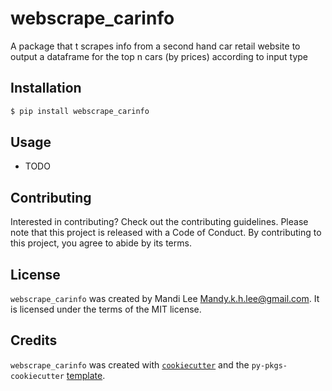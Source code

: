 # webscrape_carinfo

A package that t scrapes info from a second hand car retail website to output a dataframe for the top n cars (by prices) according to input type 

## Installation

```bash
$ pip install webscrape_carinfo
```

## Usage

- TODO

## Contributing

Interested in contributing? Check out the contributing guidelines. Please note that this project is released with a Code of Conduct. By contributing to this project, you agree to abide by its terms.

## License

`webscrape_carinfo` was created by Mandi Lee <Mandy.k.h.lee@gmail.com>. It is licensed under the terms of the MIT license.

## Credits

`webscrape_carinfo` was created with [`cookiecutter`](https://cookiecutter.readthedocs.io/en/latest/) and the `py-pkgs-cookiecutter` [template](https://github.com/py-pkgs/py-pkgs-cookiecutter).
